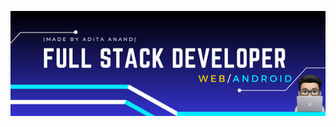 <img src='https://github.com/adityaanand0001/adityaanand0001/blob/915c13365db866eb16e3c9027c0a2846f6a482ea/bannerFinal.png' width="960px" alt="banner"></img>
